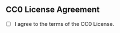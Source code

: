 ## CC0 License Agreement
<!--
By submitting this pull request, I agree to comply with the terms of the Creative Commons Zero v1.0 Universal (CC0) Public Domain Dedication License for my contributions to this project.

I dedicate any and all copyright interest in this contribution to the public domain. I make this dedication for the benefit of the public at large and to the detriment of my heirs and successors. I intend this dedication to be an overt act of relinquishment in perpetuity of all present and future rights to this contribution under copyright law.

To the best of my knowledge and belief, my contribution is either originally created by me, or is derived from a source that also released its contents under CC0 or a compatible license.

I understand that this project and its maintainers are not responsible for enforcing the CC0 license, and I release them from any potential liability related to my contribution.
-->

- [ ] I agree to the terms of the CC0 License.

<!--
Please check the checkbox above to indicate your agreement.
-->
